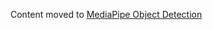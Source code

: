Content moved to
[MediaPipe Object Detection](https://google.github.io/mediapipe/solutions/object_detection)
